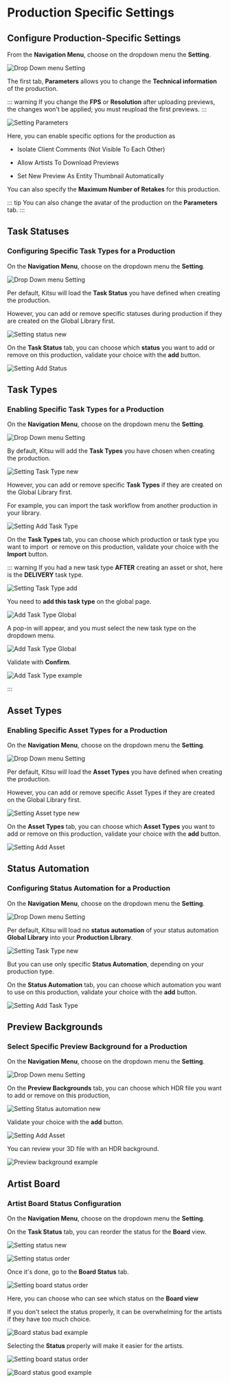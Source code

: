 # Production Specific Settings

## Configure Production-Specific Settings
From the **Navigation Menu**, choose on the dropdown menu the **Setting**. 

![Drop Down menu Setting](../img/getting-started/drop_down_menu_setting.png)

The first tab, **Parameters** allows you to change the **Technical information** of the production.

::: warning
If you change the **FPS** or **Resolution** after uploading previews, the changes won't be applied; you must reupload the first previews.
:::

![Setting Parameters](../img/getting-started/setting_parameters.png)

Here, you can enable specific options for the production as

- Isolate Client Comments (Not Visible To Each Other)

- Allow Artists To Download Previews

- Set New Preview As Entity Thumbnail Automatically

You can also specify the **Maximum Number of Retakes** for this production.

::: tip
You can also change the avatar of the production on the **Parameters** tab.
:::

## Task Statuses
### Configuring Specific Task Types for a Production

On the **Navigation Menu**, choose on the dropdown menu the **Setting**. 

![Drop Down menu Setting](../img/getting-started/drop_down_menu_setting.png)

Per default, Kitsu will load the **Task Status** you have defined when creating the production.

However, you can add or remove specific statuses during production if they are created on the Global Library first.

![Setting status new](../img/getting-started/setting_status_new.png)

On the **Task Status** tab, you can choose which **status** you want to add or remove on this production, 
validate your choice with the **add** button.


![Setting Add Status](../img/getting-started/setting_status_add.png)

## Task Types
### Enabling Specific Task Types for a Production

On the **Navigation Menu**, choose on the dropdown menu the **Setting**.

![Drop Down menu Setting](../img/getting-started/drop_down_menu_setting.png)

By default, Kitsu will add the **Task Types** you have chosen when creating the production.

![Setting Task Type new](../img/getting-started/setting_task_new.png)

However, you can add or remove specific **Task Types** if they are created on the Global Library first.

For example, you can import the task workflow from another production in your library.

![Setting Add Task Type](../img/getting-started/setting_task_add.png)

On the **Task Types** tab, you can choose which production or task type you want to import  or remove on this production, 
validate your choice with the **Import** button.



::: warning
If you had a new task type **AFTER** creating an asset or shot, here is the **DELIVERY** task type.

![Setting Task Type add](../img/getting-started/setting_task_add2.png)

You need to **add this task type** on the global page.

![Add Task Type Global](../img/getting-started/global_add_task.png)

A pop-in will appear, and you must select the new task type on the dropdown menu.

![Add Task Type Global](../img/getting-started/add_task_current.png)

Validate with **Confirm**.

![Add Task Type example](../img/getting-started/add_task_example.png)

:::

## Asset Types
### Enabling Specific Asset Types for a Production

On the **Navigation Menu**, choose on the dropdown menu the **Setting**.

![Drop Down menu Setting](../img/getting-started/drop_down_menu_setting.png)

Per default, Kitsu will load the **Asset Types** you have defined when creating the production.

However, you can add or remove specific Asset Types if they are created on the Global Library first.

![Setting Asset type new](../img/getting-started/setting_asset_new.png)

On the **Asset Types** tab, you can choose which **Asset Types** you want to add or remove on this production, 
validate your choice with the **add** button.

![Setting Add Asset](../img/getting-started/setting_asset_add.png)


## Status Automation
### Configuring Status Automation for a Production

On the **Navigation Menu**, choose on the dropdown menu the **Setting**.

![Drop Down menu Setting](../img/getting-started/drop_down_menu_setting.png)

Per default, Kitsu will load no **status automation** of your 
status automation **Global Library** into your **Production Library**.

![Setting Task Type new](../img/getting-started/setting_auto_new.png)

But you can use only specific **Status Automation**, depending on your production type.


On the **Status Automation** tab, you can choose which automation you want to use on this production, 
validate your choice with the **add** button.


![Setting Add Task Type](../img/getting-started/setting_auto_add.png)


## Preview Backgrounds
### Select Specific Preview Background for a Production

On the **Navigation Menu**, choose on the dropdown menu the **Setting**.


![Drop Down menu Setting](../img/getting-started/drop_down_menu_setting.png)

On the **Preview Backgrounds** tab, you can choose which HDR file you want to add or remove on this production,

![Setting Status automation new](../img/getting-started/preview_background_setting.png)



Validate your choice with the **add** button.

![Setting Add Asset](../img/getting-started/preview_background_setting_filled.png)

You can review your 3D file with an HDR background.

![Preview background example](../img/getting-started/preview_background_example.png)


## Artist Board
### Artist Board Status Configuration

On the **Navigation Menu**, choose on the dropdown menu the **Setting**.

On the **Task Status** tab, you can reorder the status for the **Board** view.

![Setting status new](../img/getting-started/setting_status_new.png)

![Setting status order](../img/getting-started/setting_status_order.png)

Once it's done, go to the **Board Status** tab.

![Setting board status order](../img/getting-started/setting_board_status.png)

Here, you can choose who can see which status on the **Board view**

If you don't select the status properly, it can be overwhelming for the artists if they have too much choice.

![Board status bad example](../img/getting-started/board_all_status.png)

Selecting the **Status** properly will make it easier for the artists.


![Setting board status order](../img/getting-started/setting_board_status_selection.png)


![Board status good example](../img/getting-started/setting_board_status_selection_artist.png)


